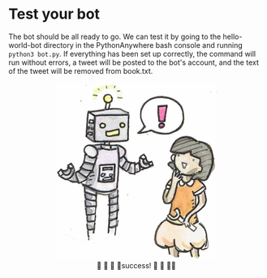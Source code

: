 # Test your bot
The bot should be all ready to go. We can test it by going to the hello-world-bot directory in the PythonAnywhere bash console and running ``python3 bot.py``. If everything has been set up correctly, the command will run without errors, a tweet will be posted to the bot's account, and the text of the tweet will be removed from book.txt.
<center><img src="robot2.png" height="350"><br>
  🌷 🌸 🌹 🌺success! 🌺 🌹 🌸🌷
</center> 

